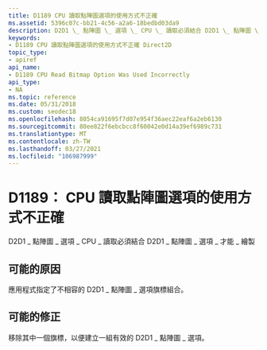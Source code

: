 ```yaml
---
title: D1189 CPU 讀取點陣圖選項的使用方式不正確
ms.assetid: 5396c07c-bb21-4c56-a2a6-18bedbd03da9
description: D2D1 \_ 點陣圖 \_ 選項 \_ CPU \_ 讀取必須結合 D2D1 \_ 點陣圖 \_ 選項 \_ 才能 \_ 繪製
keywords:
- D1189 CPU 讀取點陣圖選項的使用方式不正確 Direct2D
topic_type:
- apiref
api_name:
- D1189 CPU Read Bitmap Option Was Used Incorrectly
api_type:
- NA
ms.topic: reference
ms.date: 05/31/2018
ms.custom: seodec18
ms.openlocfilehash: 8054ca91695f7d07e954f36aec22eaf6a2eb6130
ms.sourcegitcommit: 80ee822f6ebcbcc8f60042e0d14a39ef6989c731
ms.translationtype: MT
ms.contentlocale: zh-TW
ms.lasthandoff: 03/27/2021
ms.locfileid: "106987999"
---
```

# <a name="d1189-cpu-read-bitmap-option-was-used-incorrectly"></a>D1189： CPU 讀取點陣圖選項的使用方式不正確

D2D1 \_ 點陣圖 \_ 選項 \_ CPU \_ 讀取必須結合 D2D1 \_ 點陣圖 \_ 選項 \_ 才能 \_ 繪製






 

## <a name="possible-causes"></a>可能的原因

應用程式指定了不相容的 D2D1 \_ 點陣圖 \_ 選項旗標組合。

## <a name="possible-fixes"></a>可能的修正

移除其中一個旗標，以便建立一組有效的 D2D1 \_ 點陣圖 \_ 選項。

 

 




